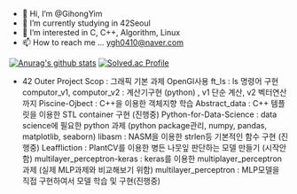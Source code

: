 - 👋 Hi, I’m @GihongYim
- 🌱 I’m currently studying in 42Seoul
- 👀 I’m interested in C, C++, Algorithm, Linux
- 📫 How to reach me ... ygh0410@naver.com
<!---- 💞️ I’m looking to collaborate on ....--->

<!---
GihongYim/GihongYim is a ✨ special ✨ repository because its `README.md` (this file) appears on your GitHub profile.
You can click the Preview link to take a look at your changes.
--->
  [![Anurag's github stats](https://github-readme-stats.vercel.app/api?username=GihongYim)](https://github.com/anuraghazra/github-readme-stats)
  [![Solved.ac Profile](http://mazassumnida.wtf/api/generate_badge?boj=ygh0410)](https://solved.ac/ygh0410)

- 42 Outer Project
  Scop : 그래픽 기본 과제 OpenGl사용
  ft_ls : ls 명령어 구현
  computor_v1, computor_v2 : 계산기구현 (python) , v1 단순 계산, v2 벡터연산까지
  Piscine-Ojbect : C++을 이용한 객체지향 학습
  Abstract_data : C++ 템플릿을 이용한 STL container 구현 (진행중)
  Python-for-Data-Science : data science에 필요한 python 과제 (python package관리, numpy, pandas, matplotlib, seaborn)
  libasm : NASM을 이용한 strlen등 기본적인 함수 구현 (진행중)
  Leaffliction : PlantCV를 이용한 병든 나뭇잎 판단하는 모델 만들기 (시작안함)
  multilayer_perceptron-keras : keras를 이용한 multiplayer_perceptron과제 (실제 MLP과제와 비교해보기 위함)
  multilayer_perceptron : MLP모델을 직접 구현하여서 모델 학습 및 구현(진행중)
  
  
